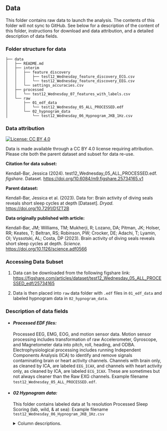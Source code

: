 ## Data

This folder contains raw data to launch the analysis. The contents of this folder will not sync to GitHub. See below for a description of the content of this folder, instructions for download and data attribution, and a detailed description of data fields. 

### Folder structure for data

```
├── data
│   ├── README.md
│   ├── interim
│   │   ├── feature_discovery
│   │   │   ├── test12_Wednesday_feature_discovery_ECG.csv
│   │   │   └── test12_Wednesday_feature_discovery_EEG.csv
│   │   └── settings_accuracies.csv
│   ├── processed
│   │   └── test12_Wednesday_07_features_with_labels.csv
│   └── raw
│       ├── 01_edf_data
│       │   └── test12_Wednesday_05_ALL_PROCESSED.edf
│       └── 02_hypnogram_data
│           └── test12_Wednesday_06_Hypnogram_JKB_1Hz.csv
```

### Data attribution

[![License: CC BY 4.0](https://img.shields.io/badge/License-CC_BY_4.0-lightgrey.svg)](https://creativecommons.org/licenses/by/4.0/)

Data is made available through a CC BY 4.0 license requiring attribution. Please cite both the parent dataset and subset for data re-use.

**Citation for data subset:**

Kendall-Bar, Jessica (2024). test12_Wednesday_05_ALL_PROCESSED.edf. *figshare.* Dataset. https://doi.org/10.6084/m9.figshare.25734165.v1

**Parent dataset:**

Kendall-Bar, Jessica et al. (2023). Data for: Brain activity of diving seals reveals short sleep cycles at depth [Dataset]. *Dryad.* https://doi.org/10.7291/D1ZT2B

**Data originally published with article:** 

Kendall-Bar, JM; Williams, TM; Mukherji, R; Lozano, DA; Pitman, JK; Holser, RR; Keates, T; Beltran, RS; Robinson, PW; Crocker, DE; Adachi, T; Lyamin, OI; Vyssotski, AL; Costa, DP (2023). Brain activity of diving seals reveals short sleep cycles at depth. *Science.* https://doi.org/10.1126/science.adf0566 

### Accessing Data Subset

1. Data can be downloaded from the following figshare link: https://figshare.com/articles/dataset/test12_Wednesday_05_ALL_PROCESSED_edf/25734165

2. Data is then placed into `raw` data folder with `.edf` files in `01_edf_data` and labeled hypnogram data in `02_hypnogram_data`.

### Description of data fields

- #### *Processed EDF files:*
  Processed EEG, EMG, EOG, and motion sensor data. Motion sensor processing includes transformation of raw Accelerometer, Gyroscope, and Magnetometer data into pitch, roll, heading, and ODBA. Electrophysiological processing includes running Independent Components Analysis (ICA) to identify and remove signals contaminating brain or heart activity channels. Channels with brain only, as cleaned by ICA, are labeled `EEG_ICAX`, and channels with heart activity only, as cleaned by ICA, are labeled `ECG_ICAX`. These are sometimes but not always cleaner than the Raw EXG channels. Example filename `test12_Wednesday_05_ALL_PROCESSED.edf`.


- #### *02 Hypnogram data:* 
  This folder contains labeled data at 1s resolution 
  Processed Sleep Scoring (lab, wild, & at sea): Example filename  `test12_Wednesday_06_Hypnogram_JKB_1Hz.csv`
    <details>
    <summary> Column descriptions. </summary>
  
    - **timebins** - Time in R format for the beginning of the 30s epoch
    - **SealID** - unique identifier for each seal
    - **Recording.ID** - identifier combining the location (in the lab [CAPTIVE], in the wild [WILD], or translocated [XLOC]), age (in years [yr] or months [mo]), and age class (juvenile or weanling) of the seal
    - **ID** - in the lab [CAPTIVE], in the wild [WILD], or translocated [XLOC]
    - **Sleep.Code** - Specific sleep state designation: 
      - ***Active Waking***
      - ***Quiet Waking*** 
      - ***Drowsiness*** - Intermittent slow waves
      - ***LV Slow Wave SLeep*** - Low-voltage slow wave sleep
      - ***HV Slow Wave Sleep*** - High-voltage slow wave sleep
      - ***Certain REM Sleep*** - Rapid-Eye-Movement (REM) Sleep scored with high confidence (high degree of Heart Rate Variability [HRV])
      - ***Putative REM Sleep*** - REM Sleep scored with low confidence (low HRV)
      - ***Unscorable*** - Data not scorable due to interference, motion artifacts, or signal quality
    - **Simple.Sleep.Code** - Simplified sleep state designation: 
      - ***Active Waking***
      - ***Quiet Waking*** 
      - ***Drowsiness*** - Intermittent slow waves
      - ***SWS*** - Slow wave sleep (LV & HV combined)
      - ***REM*** - REM Sleep (certain and putative combined)
      - ***Unscorable*** - Data not scorable due to interference, motion artifacts, or signal quality
    - **Resp.Code** - Respiratory state designation:
      - ***Eupnea*** - between first breath and last breath
      - ***transition to Eupnea*** - transition to tachycardia
      - ***Apnea*** - between last breath and first breath
      - ***transition to Apnea*** - transition to bradycardia
      - ***Unscorable*** - not scorable due to noise obscuring HR detection
    - **Water.Code** - Location of animal
      - ***LAND*** - on land (in pen in the lab or on beach in the wild)
      - ***SHALLOW WATER*** - in water < 2m deep (in pool in the lab or in the lagoon at Ano Nuevo)
      - ***DEEP WATER*** - animal traversing the continental shelf (< 200 m / in water shallow enough that the animal can rest / travel along bottom)
      - ***OPEN OCEAN*** - animal in water deeper than 200 m / in water deep enough that the animal cannot rest / travel along bottom
    - **Time_s_per_day** - Time of day in seconds (out of 86400)
    - **Day** - Day of the recording
      </details>

